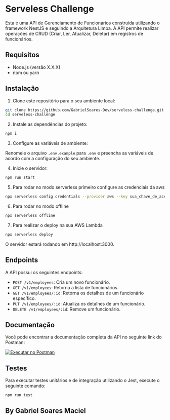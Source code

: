 # Serveless Challenge

Esta é uma API de Gerenciamento de Funcionários construída utilizando o framework NestJS e seguindo a Arquitetura Limpa. A API permite realizar operações de CRUD (Criar, Ler, Atualizar, Deletar) em registros de funcionários.

## Requisitos

- Node.js (versão X.X.X)
- npm ou yarn


## Instalação

1. Clone este repositório para o seu ambiente local:

```bash
git clone https://github.com/GabrielSoares-Dev/serveless-challenge.git
cd serveless-challenge
```


2. Instale as dependências do projeto:

```bash
npm i
```

3. Configure as variáveis de ambiente:

Renomeie o arquivo `.env.example` para `.env` e preencha as variáveis de acordo com a configuração do seu ambiente.

4. Inicie o servidor:

```bash
npm run start
```

5. Para rodar no modo serverless primeiro configure as credenciais da aws

```bash
npx serverless config credentials --provider aws --key sua_chave_de_acesso --secret sua_chave_de_acesso_secreta
```

6. Para rodar no modo offline

```bash
npx serverless offline
```

7. Para realizar o deploy na sua AWS Lambda

```bash
npx serverless deploy
```


O servidor estará rodando em http://localhost:3000.

## Endpoints

A API possui os seguintes endpoints:

- `POST /v1/employees`: Cria um novo funcionário.
- `GET /v1/employees`: Retorna a lista de funcionários.
- `GET /v1/employees/:id`: Retorna os detalhes de um funcionário específico.
- `PUT /v1/employees/:id`: Atualiza os detalhes de um funcionário.
- `DELETE /v1/employees/:id`: Remove um funcionário.

## Documentação

Você pode encontrar a documentação completa da API no seguinte link do Postman:

[![Executar no Postman](https://run.pstmn.io/button.svg)](https://documenter.getpostman.com/view/12430293/2s9Y5WwNyN#19463831-ce59-4e0b-9ab9-c2846b11aeec)



## Testes

Para executar testes unitários e de integração utilizando o Jest, execute o seguinte comando:

```bash
npm run test
```



## By Gabriel Soares Maciel